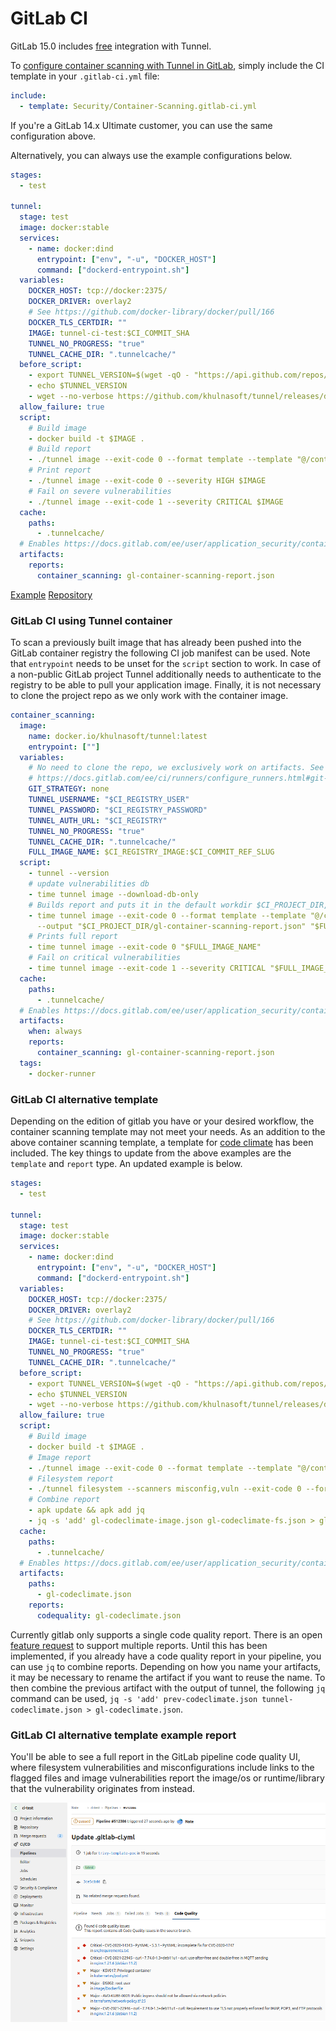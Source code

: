 # GitLab CI

GitLab 15.0 includes [free](https://gitlab.com/groups/gitlab-org/-/epics/2233) integration with Tunnel.

To [configure container scanning with Tunnel in GitLab](https://docs.gitlab.com/ee/user/application_security/container_scanning/#configuration), simply include the CI template in your `.gitlab-ci.yml` file:

```yaml
include:
  - template: Security/Container-Scanning.gitlab-ci.yml
```

If you're a GitLab 14.x Ultimate customer, you can use the same configuration above.

Alternatively, you can always use the example configurations below.

```yaml
stages:
  - test

tunnel:
  stage: test
  image: docker:stable
  services:
    - name: docker:dind
      entrypoint: ["env", "-u", "DOCKER_HOST"]
      command: ["dockerd-entrypoint.sh"]
  variables:
    DOCKER_HOST: tcp://docker:2375/
    DOCKER_DRIVER: overlay2
    # See https://github.com/docker-library/docker/pull/166
    DOCKER_TLS_CERTDIR: ""
    IMAGE: tunnel-ci-test:$CI_COMMIT_SHA
    TUNNEL_NO_PROGRESS: "true"
    TUNNEL_CACHE_DIR: ".tunnelcache/"
  before_script:
    - export TUNNEL_VERSION=$(wget -qO - "https://api.github.com/repos/khulnasoft/tunnel/releases/latest" | grep '"tag_name":' | sed -E 's/.*"v([^"]+)".*/\1/')
    - echo $TUNNEL_VERSION
    - wget --no-verbose https://github.com/khulnasoft/tunnel/releases/download/v${TUNNEL_VERSION}/tunnel_${TUNNEL_VERSION}_Linux-64bit.tar.gz -O - | tar -zxvf -
  allow_failure: true
  script:
    # Build image
    - docker build -t $IMAGE .
    # Build report
    - ./tunnel image --exit-code 0 --format template --template "@/contrib/gitlab.tpl" -o gl-container-scanning-report.json $IMAGE
    # Print report
    - ./tunnel image --exit-code 0 --severity HIGH $IMAGE
    # Fail on severe vulnerabilities
    - ./tunnel image --exit-code 1 --severity CRITICAL $IMAGE
  cache:
    paths:
      - .tunnelcache/
  # Enables https://docs.gitlab.com/ee/user/application_security/container_scanning/ (Container Scanning report is available on GitLab Ultimate)
  artifacts:
    reports:
      container_scanning: gl-container-scanning-report.json
```

[Example][example]
[Repository][repository]

### GitLab CI using Tunnel container

To scan a previously built image that has already been pushed into the
GitLab container registry the following CI job manifest can be used.
Note that `entrypoint` needs to be unset for the `script` section to work.
In case of a non-public GitLab project Tunnel additionally needs to
authenticate to the registry to be able to pull your application image.
Finally, it is not necessary to clone the project repo as we only work
with the container image.

```yaml
container_scanning:
  image:
    name: docker.io/khulnasoft/tunnel:latest
    entrypoint: [""]
  variables:
    # No need to clone the repo, we exclusively work on artifacts. See
    # https://docs.gitlab.com/ee/ci/runners/configure_runners.html#git-strategy
    GIT_STRATEGY: none
    TUNNEL_USERNAME: "$CI_REGISTRY_USER"
    TUNNEL_PASSWORD: "$CI_REGISTRY_PASSWORD"
    TUNNEL_AUTH_URL: "$CI_REGISTRY"
    TUNNEL_NO_PROGRESS: "true"
    TUNNEL_CACHE_DIR: ".tunnelcache/"
    FULL_IMAGE_NAME: $CI_REGISTRY_IMAGE:$CI_COMMIT_REF_SLUG
  script:
    - tunnel --version
    # update vulnerabilities db
    - time tunnel image --download-db-only
    # Builds report and puts it in the default workdir $CI_PROJECT_DIR, so `artifacts:` can take it from there
    - time tunnel image --exit-code 0 --format template --template "@/contrib/gitlab.tpl"
      --output "$CI_PROJECT_DIR/gl-container-scanning-report.json" "$FULL_IMAGE_NAME"
    # Prints full report
    - time tunnel image --exit-code 0 "$FULL_IMAGE_NAME"
    # Fail on critical vulnerabilities
    - time tunnel image --exit-code 1 --severity CRITICAL "$FULL_IMAGE_NAME"
  cache:
    paths:
      - .tunnelcache/
  # Enables https://docs.gitlab.com/ee/user/application_security/container_scanning/ (Container Scanning report is available on GitLab EE Ultimate or GitLab.com Gold)
  artifacts:
    when: always
    reports:
      container_scanning: gl-container-scanning-report.json
  tags:
    - docker-runner
```

[example]: https://gitlab.com/aquasecurity/tunnel-ci-test/pipelines
[repository]: https://github.com/aquasecurity/tunnel-ci-test

### GitLab CI alternative template

Depending on the edition of gitlab you have or your desired workflow, the
container scanning template may not meet your needs. As an addition to the
above container scanning template, a template for
[code climate](https://docs.gitlab.com/ee/ci/testing/code_quality.html)
has been included. The key things to update from the above examples are
the `template` and `report` type. An updated example is below.

```yaml
stages:
  - test

tunnel:
  stage: test
  image: docker:stable
  services:
    - name: docker:dind
      entrypoint: ["env", "-u", "DOCKER_HOST"]
      command: ["dockerd-entrypoint.sh"]
  variables:
    DOCKER_HOST: tcp://docker:2375/
    DOCKER_DRIVER: overlay2
    # See https://github.com/docker-library/docker/pull/166
    DOCKER_TLS_CERTDIR: ""
    IMAGE: tunnel-ci-test:$CI_COMMIT_SHA
    TUNNEL_NO_PROGRESS: "true"
    TUNNEL_CACHE_DIR: ".tunnelcache/"
  before_script:
    - export TUNNEL_VERSION=$(wget -qO - "https://api.github.com/repos/khulnasoft/tunnel/releases/latest" | grep '"tag_name":' | sed -E 's/.*"v([^"]+)".*/\1/')
    - echo $TUNNEL_VERSION
    - wget --no-verbose https://github.com/khulnasoft/tunnel/releases/download/v${TUNNEL_VERSION}/tunnel_${TUNNEL_VERSION}_Linux-64bit.tar.gz -O - | tar -zxvf -
  allow_failure: true
  script:
    # Build image
    - docker build -t $IMAGE .
    # Image report
    - ./tunnel image --exit-code 0 --format template --template "@/contrib/gitlab-codequality.tpl" -o gl-codeclimate-image.json $IMAGE
    # Filesystem report
    - ./tunnel filesystem --scanners misconfig,vuln --exit-code 0 --format template --template "@/contrib/gitlab-codequality.tpl" -o gl-codeclimate-fs.json .
    # Combine report
    - apk update && apk add jq
    - jq -s 'add' gl-codeclimate-image.json gl-codeclimate-fs.json > gl-codeclimate.json
  cache:
    paths:
      - .tunnelcache/
  # Enables https://docs.gitlab.com/ee/user/application_security/container_scanning/ (Container Scanning report is available on GitLab EE Ultimate or GitLab.com Gold)
  artifacts:
    paths:
      - gl-codeclimate.json
    reports:
      codequality: gl-codeclimate.json
```

Currently gitlab only supports a single code quality report. There is an
open [feature request](https://gitlab.com/gitlab-org/gitlab/-/issues/9014)
to support multiple reports. Until this has been implemented, if you
already have a code quality report in your pipeline, you can use
`jq` to combine reports. Depending on how you name your artifacts, it may
be necessary to rename the artifact if you want to reuse the name. To then
combine the previous artifact with the output of tunnel, the following `jq`
command can be used, `jq -s 'add' prev-codeclimate.json tunnel-codeclimate.json > gl-codeclimate.json`.

### GitLab CI alternative template example report

You'll be able to see a full report in the GitLab pipeline code quality UI, where filesystem vulnerabilities and misconfigurations include links to the flagged files and image vulnerabilities report the image/os or runtime/library that the vulnerability originates from instead.

![codequality](../../imgs/gitlab-codequality.png)
